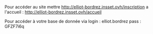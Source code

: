 Pour accéder au site mettre http://elliot-bordrez.insset.ovh/inscription
a l'accueil : http://elliot-bordrez.insset.ovh/accueil

Pour accéder à votre base de donnée via
login : elliot.bordrez
pass : GFZF7i6q
